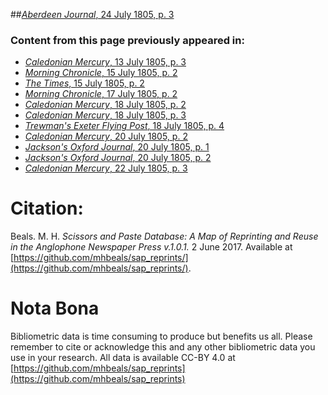 ##[*Aberdeen Journal*, 24 July 1805, p. 3](https://mhbeals.github.io/sap_html/Aberdeen-Journal/Aberdeen-Journal-24-July-1805-p-3)

### Content from this page previously appeared in:
+ [*Caledonian Mercury*, 13 July 1805, p. 3](https://mhbeals.github.io/sap_html/Caledonian-Mercury/Caledonian-Mercury-13-July-1805-p-3)
+ [*Morning Chronicle*, 15 July 1805, p. 2](https://mhbeals.github.io/sap_html/Morning-Chronicle/Morning-Chronicle-15-July-1805-p-2)
+ [*The Times*, 15 July 1805, p. 2](https://mhbeals.github.io/sap_html/The-Times/The-Times-15-July-1805-p-2)
+ [*Morning Chronicle*, 17 July 1805, p. 2](https://mhbeals.github.io/sap_html/Morning-Chronicle/Morning-Chronicle-17-July-1805-p-2)
+ [*Caledonian Mercury*, 18 July 1805, p. 2](https://mhbeals.github.io/sap_html/Caledonian-Mercury/Caledonian-Mercury-18-July-1805-p-2)
+ [*Caledonian Mercury*, 18 July 1805, p. 3](https://mhbeals.github.io/sap_html/Caledonian-Mercury/Caledonian-Mercury-18-July-1805-p-3)
+ [*Trewman's Exeter Flying Post*, 18 July 1805, p. 4](https://mhbeals.github.io/sap_html/Trewman's-Exeter-Flying-Post/Trewman's-Exeter-Flying-Post-18-July-1805-p-4)
+ [*Caledonian Mercury*, 20 July 1805, p. 2](https://mhbeals.github.io/sap_html/Caledonian-Mercury/Caledonian-Mercury-20-July-1805-p-2)
+ [*Jackson's Oxford Journal*, 20 July 1805, p. 1](https://mhbeals.github.io/sap_html/Jackson's-Oxford-Journal/Jackson's-Oxford-Journal-20-July-1805-p-1)
+ [*Jackson's Oxford Journal*, 20 July 1805, p. 2](https://mhbeals.github.io/sap_html/Jackson's-Oxford-Journal/Jackson's-Oxford-Journal-20-July-1805-p-2)
+ [*Caledonian Mercury*, 22 July 1805, p. 3](https://mhbeals.github.io/sap_html/Caledonian-Mercury/Caledonian-Mercury-22-July-1805-p-3)
                    
# Citation: 

Beals. M. H. *Scissors and Paste Database: A Map of Reprinting and Reuse in the Anglophone Newspaper Press v.1.0.1.* 2 June 2017. Available at [https://github.com/mhbeals/sap_reprints/](https://github.com/mhbeals/sap_reprints/). 
                    
# Nota Bona

Bibliometric data is time consuming to produce but benefits us all. Please remember to cite or acknowledge this and any other bibliometric data you use in your research. All data is available CC-BY 4.0 at [https://github.com/mhbeals/sap_reprints](https://github.com/mhbeals/sap_reprints)